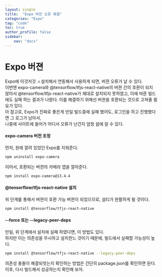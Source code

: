 ```yaml
---
layout: single
title:  "Expo 버전 오류 해결"
categories: "Expo"
tag: "code"
toc: true
author_profile: false
sidebar:
    nav: "docs"
---
```


# Expo 버젼
Expo에 이것저것 ㅅ설치해서 연동해서 사용하게 되면, 버젼 오류가 날 수 있다.  
이번엔 expo-camera와 @tensorflow/tfjs-react-native의 버젼 간의 호환이 되지 않아서 @tensorflow/tfjs-react-native가 재대로 설치되지 못하였고, 이에 따른 빌드에도 실패 하는 결과가 나왔다. 이를 해결하기 위해선 버젼을 호환되는 것으로 고쳐줄 필요가 있다.  
아 참고로, Expo가 진짜로 좋은게 만일 빌드중에 실패 했어도, 로그인을 하고 진행했다면 그 로그가 남아서,  
나중에 사이트에 들어가 어디서 오류가 난건지 엄청 쉽에 알 수 있다.  

#### expo-camera 버전 조정
먼저, 원래 깔려 있었던 Expo를 지워준다.  
```sh
npm uninstall expo-camera
```
이어서, 호환되는 버젼의 카메라 앱을 깔아준다.  
```sh
npm install expo-camera@13.4.4
```

#### @tensorflow/tfjs-react-native 설치
위 단계를 통해서 버젼이 호환 가능 버젼이 되었으므로, 설티가 완활하게 될 것이다.  
```sh
npm install @tensorflow/tfjs-react-native
```

#### --force 또는 --legacy-peer-deps
만일, 위 단계에서 설치에 실패 하였다면, 이 방법도 있다.  
하지만 이는 의존성을 무시하고 설치한느 것이기 때문에, 빌드에서 실패할 가능성이 높다.  
```sh
npm install @tensorflow/tfjs-react-native --legacy-peer-deps
```

의존성 충돌이 해결되엇는지 확인하는 방법은 간단히 package.json를 확인하면 된다.  
이후, 다시 빌드해서 성공하는지 확인해 보자.  